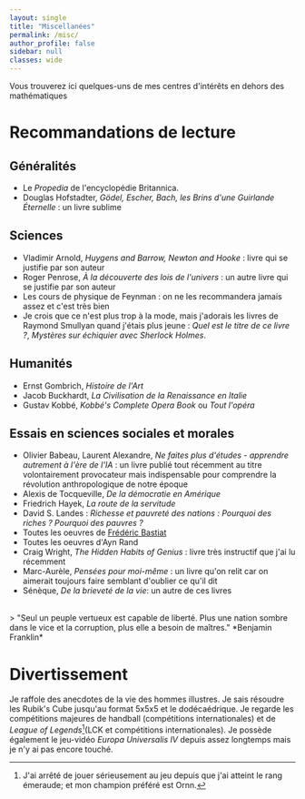 ```yaml
---
layout: single
title: "Miscellanées"
permalink: /misc/
author_profile: false
sidebar: null
classes: wide
---
```


Vous trouverez ici quelques-uns de mes centres d'intérêts en dehors des mathématiques

# Recommandations de lecture
## Généralités
- Le *Propedia* de l'encyclopédie Britannica.
- Douglas Hofstadter, *Gödel, Escher, Bach, les Brins d'une Guirlande Éternelle* : un livre sublime

## Sciences
- Vladimir Arnold, *Huygens and Barrow, Newton and Hooke* : livre qui se justifie par son auteur
- Roger Penrose, *À la découverte des lois de l'univers* : un autre livre qui se justifie par son auteur
- Les cours de physique de Feynman : on ne les recommandera jamais assez et c'est très bien
- Je crois que ce n'est plus trop à la mode, mais j'adorais les livres de Raymond Smullyan quand j'étais plus jeune : *Quel est le titre de ce livre ?*, *Mystères sur échiquier avec Sherlock Holmes*. 


## Humanités
- Ernst Gombrich, *Histoire de l'Art*
- Jacob Buckhardt, *La Civilisation de la Renaissance en Italie*
- Gustav Kobbé, *Kobbé's Complete Opera Book* ou *Tout l'opéra*

## Essais en sciences sociales et morales
- Olivier Babeau, Laurent Alexandre, *Ne faites plus d'études - apprendre autrement à l'ère de l'IA* : un livre publié tout récemment au titre volontairement provocateur mais indispensable pour comprendre la révolution anthropologique de notre époque
- Alexis de Tocqueville, *De la démocratie en Amérique*
- Friedrich Hayek, *La route de la servitude*
- David S. Landes : *Richesse et pauvreté des nations : Pourquoi des riches ? Pourquoi des pauvres ?*
- Toutes les oeuvres de [Frédéric Bastiat](http://bastiat.org/)
- Toutes les oeuvres d'Ayn Rand
- Craig Wright, *The Hidden Habits of Genius* : livre très instructif que j'ai lu récemment
- Marc-Aurèle, *Pensées pour moi-même* : un livre qu'on relit car on aimerait toujours faire semblant d'oublier ce qu'il dit 
- Sénèque, *De la brieveté de la vie*: un autre de ces livres
<br>
> "Seul un peuple vertueux est capable de liberté. Plus une nation sombre dans le vice et la corruption, plus elle a besoin de maîtres." *Benjamin Franklin*



# Divertissement
Je raffole des anecdotes de la vie des hommes illustres. Je sais résoudre les Rubik's Cube jusqu'au format 5x5x5 et le dodécaédrique. Je regarde les compétitions majeures de handball (compétitions internationales) et de *League of Legends*[^1](LCK et compétitions internationales). Je possède également le jeu-vidéo *Europa Universalis IV* depuis assez longtemps mais je n'y ai pas encore touché.

[^1]: J'ai arrêté de jouer sérieusement au jeu depuis que j'ai atteint le rang émeraude; et mon champion préféré est Ornn.
